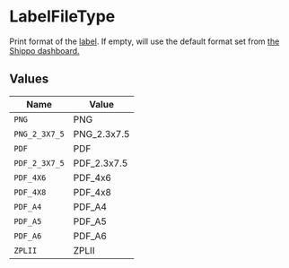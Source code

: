 # LabelFileType

Print format of the <a href="https://docs.goshippo.com/docs/shipments/shippinglabelsizes/">label</a>. If empty, will use the default format set from 
<a href="https://apps.goshippo.com/settings/labels">the Shippo dashboard.</a>


## Values

| Name          | Value         |
| ------------- | ------------- |
| `PNG`         | PNG           |
| `PNG_2_3X7_5` | PNG_2.3x7.5   |
| `PDF`         | PDF           |
| `PDF_2_3X7_5` | PDF_2.3x7.5   |
| `PDF_4X6`     | PDF_4x6       |
| `PDF_4X8`     | PDF_4x8       |
| `PDF_A4`      | PDF_A4        |
| `PDF_A5`      | PDF_A5        |
| `PDF_A6`      | PDF_A6        |
| `ZPLII`       | ZPLII         |